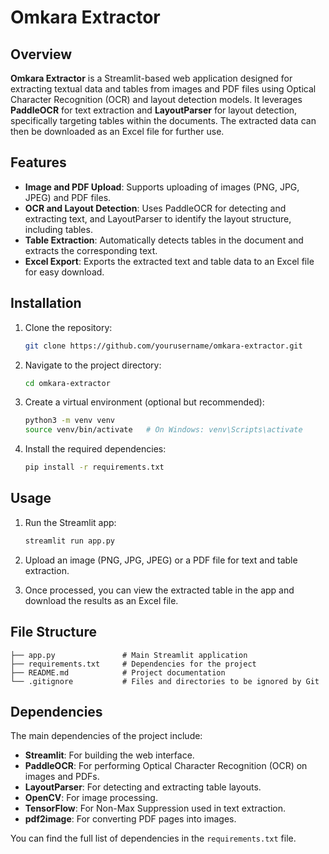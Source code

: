 
# Omkara Extractor

## Overview

**Omkara Extractor** is a Streamlit-based web application designed for extracting textual data and tables from images and PDF files using Optical Character Recognition (OCR) and layout detection models. It leverages **PaddleOCR** for text extraction and **LayoutParser** for layout detection, specifically targeting tables within the documents. The extracted data can then be downloaded as an Excel file for further use.

## Features

- **Image and PDF Upload**: Supports uploading of images (PNG, JPG, JPEG) and PDF files.
- **OCR and Layout Detection**: Uses PaddleOCR for detecting and extracting text, and LayoutParser to identify the layout structure, including tables.
- **Table Extraction**: Automatically detects tables in the document and extracts the corresponding text.
- **Excel Export**: Exports the extracted text and table data to an Excel file for easy download.

## Installation

1. Clone the repository:

   ```bash
   git clone https://github.com/yourusername/omkara-extractor.git
   ```

2. Navigate to the project directory:

   ```bash
   cd omkara-extractor
   ```

3. Create a virtual environment (optional but recommended):

   ```bash
   python3 -m venv venv
   source venv/bin/activate   # On Windows: venv\Scripts\activate
   ```

4. Install the required dependencies:

   ```bash
   pip install -r requirements.txt
   ```

## Usage

1. Run the Streamlit app:

   ```bash
   streamlit run app.py
   ```

2. Upload an image (PNG, JPG, JPEG) or a PDF file for text and table extraction.

3. Once processed, you can view the extracted table in the app and download the results as an Excel file.

## File Structure

```
├── app.py               # Main Streamlit application
├── requirements.txt     # Dependencies for the project
├── README.md            # Project documentation
└── .gitignore           # Files and directories to be ignored by Git
```

## Dependencies

The main dependencies of the project include:

- **Streamlit**: For building the web interface.
- **PaddleOCR**: For performing Optical Character Recognition (OCR) on images and PDFs.
- **LayoutParser**: For detecting and extracting table layouts.
- **OpenCV**: For image processing.
- **TensorFlow**: For Non-Max Suppression used in text extraction.
- **pdf2image**: For converting PDF pages into images.

You can find the full list of dependencies in the `requirements.txt` file.


